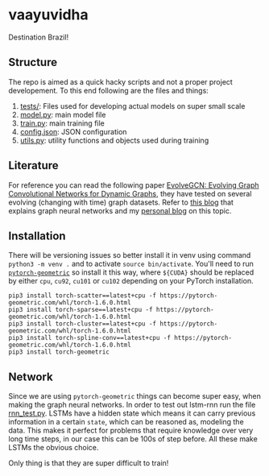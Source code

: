 # vaayuvidha
Destination Brazil!

## Structure
The repo is aimed as a quick hacky scripts and not a proper project developement. To this end following are the files and things:

1. [tests/](tests/): Files used for developing actual models on super small scale
2. [model.py](model.py): main model file
3. [train.py](train.py): main training file
4. [config.json](config.json): JSON configuration
5. [utils.py](utils.py): utility functions and objects used during training


## Literature

For reference you can read the following paper [EvolveGCN: Evolving Graph Convolutional Networks for Dynamic Graphs](https://arxiv.org/pdf/1902.10191.pdf), they have tested on several evolving (changing with time) graph datasets. Refer to [this blog](https://tkipf.github.io/graph-convolutional-networks/) that explains graph neural networks and my [personal blog](https://yashbonde.github.io/blogs/graph-chem.html) on this topic.

## Installation

There will be versioning issues so better install it in venv using command `python3 -m venv .` and to activate `source bin/activate`. You'll need to run [`pytorch-geometric`](https://github.com/rusty1s/pytorch_geometric) so install it this way, where `${CUDA}` should be replaced by either `cpu`, `cu92`, `cu101` or `cu102` depending on your PyTorch installation.
```
pip3 install torch-scatter==latest+cpu -f https://pytorch-geometric.com/whl/torch-1.6.0.html
pip3 install torch-sparse==latest+cpu -f https://pytorch-geometric.com/whl/torch-1.6.0.html
pip3 install torch-cluster==latest+cpu -f https://pytorch-geometric.com/whl/torch-1.6.0.html
pip3 install torch-spline-conv==latest+cpu -f https://pytorch-geometric.com/whl/torch-1.6.0.html
pip3 install torch-geometric
```

## Network

Since we are using `pytorch-geometric` things can become super easy, when making the graph neural networks. In order to test out lstm-rnn run the file [rnn_test.py](tests/text_rnn.py). LSTMs have a hidden state which means it can carry previous information in a certain `state`, which can be reasoned as, modeling the data. This makes it perfect for problems that require knowledge over very long time steps, in our case this can be 100s of step before. All these make LSTMs the obvious choice.

Only thing is that they are super difficult to train!
